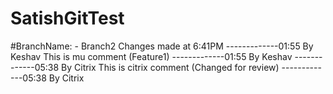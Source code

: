# SatishGitTest
#BranchName: - Branch2
Changes made at 6:41PM
-------------01:55 By Keshav
This is mu comment (Feature1)
-------------01:55 By Keshav
-------------05:38 By Citrix
This is citrix comment (Changed for review)
-------------05:38 By Citrix